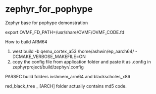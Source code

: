 # zephyr_for_pophype
Zephyr base for pophype demonstration

 export OVMF_FD_PATH=/usr/share/OVMF/OVMF_CODE.fd

How to build ARM64
1) west build -b qemu_cortex_a53 /home/ashwin/ep_aarch64/ -DCMAKE_VERBOSE_MAKEFILE=ON
2) copy the config file from application folder and paste it as .config in zephyrproject/build/zephyr/.config

PARSEC build folders ivshmem_arm64 and blackscholes_x86

red_black_tree _ [ARCH] folder actually contains md5 code. 
